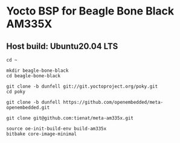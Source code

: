 # Yocto BSP for Beagle Bone Black AM335X


## Host build: Ubuntu20.04 LTS

```shell
cd ~

mkdir beagle-bone-black
cd beagle-bone-black

git clone -b dunfell git://git.yoctoproject.org/poky.git
cd poky

git clone -b dunfell https://github.com/openembedded/meta-openembedded.git

git clone git@github.com:tienat/meta-am335x.git

source oe-init-build-env build-am335x
bitbake core-image-minimal
```
